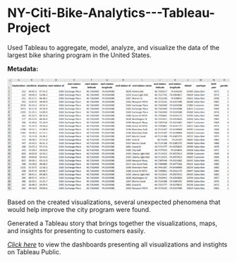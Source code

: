 # NY-Citi-Bike-Analytics---Tableau-Project

Used Tableau to aggregate, model, analyze, and visualize the data of the largest bike sharing program in the United States. 

**Metadata:**

![GitHub Logo](raw_data.png)

Based on the created visualizations, several unexpected phenomena that would help improve the city program were found. 

Generated a Tableau story that brings together the visualizations, maps, and insights for presenting to customers easily.

*[Click here](https://public.tableau.com/profile/ruozhuo.wang#!/vizhome/Homework_week20_RuozhuoWang/Story1?publish=yes)* to view the dashboards presenting all visualizations and instights on Tableau Public.
